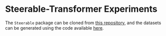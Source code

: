 # Steerable-Transformer Experiments

The `Steerable` package can be cloned from [this repository](https://github.com/SoumyabrataKundu/Steerable), and the datasets can be generated using the code available [here](https://github.com/SoumyabrataKundu/Data).